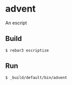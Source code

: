 advent
=====

An escript

Build
-----

    $ rebar3 escriptize

Run
---

    $ _build/default/bin/advent
